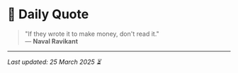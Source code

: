 # 📜 Daily Quote

> "If they wrote it to make money, don't read it."  
> — **Naval Ravikant**

---

_Last updated: 25 March 2025 ⏳_
